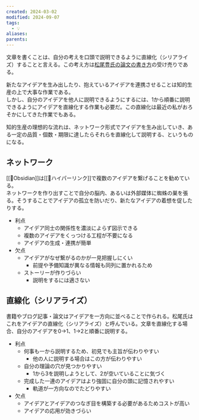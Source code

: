 ```yaml
---
created: 2024-03-02
modified: 2024-09-07
tags:
  - 💡
aliases: 
parents: 
---
```

文章を書くことは、自分の考えを口頭で説明できるように直線化（シリアライズ）することと言える。この考え方は[松尾豊氏の論文の書き方](http://ymatsuo.com/japanese/ronbun_jpn.html)の受け売りである。

新たなアイデアを生み出したり、抱えているアイデアを連携させることは知的生産の上で大事な作業である。  
しかし、自分のアイデアを他人に説明できるようにするには、1から順番に説明できるようにアイデアを直線化する作業も必要だ。この直線化は最近の私がおろそかにしてきた作業でもある。

知的生産の理想的な流れは、ネットワーク形式でアイデアを生み出していき、ある一定の品質・個数・期限に達したらそれらを直線化して説明する、というものになる。

## ネットワーク
[[🧰Obsidian]]は[[📝ハイパーリンク]]で複数のアイデアを繋げることを勧めている。  
ネットワークを作り出すことで自分の脳内、あるいは外部媒体に蜘蛛の巣を張る。そうすることでアイデアの孤立を防いだり、新たなアイデアの着想を促したりする。
- 利点
	- アイデア同士の関係性を濃淡によらず図示できる
	- 複数のアイデアをくっつける工程が不要になる
	- アイデアの生成・連携が簡単
- 欠点
	- アイデアがなぜ繋がるのかが一見把握しにくい
		- 前提や予備知識が異なる情報も同列に置かれるため
	- ストーリーが作りづらい
		- 説明をするには適さない

## 直線化（シリアライズ）
書籍やブログ記事・論文はアイデアを一方向に並べることで作られる。松尾氏はこれをアイデアの直線化（シリアライズ）と呼んでいる。文章を直線化する場合、自分のアイデアを0→1、1→2と順番に説明する。

- 利点
	- 何事も一から説明するため、初見でも主旨が伝わりやすい
		- 他の人に説明する場合はこの方が伝わりやすい
	- 自分の理論の穴が見つかりやすい
		- 1から3を説明しようとして、2が空いていることに気づく
	- 完成した一連のアイデアはより強固に自分の頭に記憶されやすい
		- 軌道が一方向なのでたどりやすい
- 欠点
	- アイデアとアイデアのつなぎ目を構築する必要があるためコストが高い
	- アイデアの応用が効きづらい